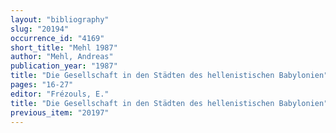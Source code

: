 ```yaml
---
layout: "bibliography"
slug: "20194"
occurrence_id: "4169"
short_title: "Mehl 1987"
author: "Mehl, Andreas"
publication_year: "1987"
title: "Die Gesellschaft in den Städten des hellenistischen Babylonien"
pages: "16-27"
editor: "Frézouls, E."
title: "Die Gesellschaft in den Städten des hellenistischen Babylonien"
previous_item: "20197"
---
```

